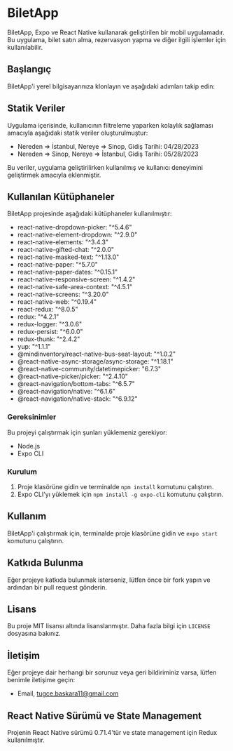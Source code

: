 # BiletApp

BiletApp, Expo ve React Native kullanarak geliştirilen bir mobil uygulamadır. Bu uygulama, bilet satın alma, rezervasyon yapma ve diğer ilgili işlemler için kullanılabilir.


## Başlangıç

BiletApp'i yerel bilgisayarınıza klonlayın ve aşağıdaki adımları takip edin:

## Statik Veriler

Uygulama içerisinde, kullanıcının filtreleme yaparken kolaylık sağlaması amacıyla aşağıdaki statik veriler oluşturulmuştur:

- Nereden => İstanbul, Nereye => Sinop, Gidiş Tarihi: 04/28/2023
- Nereden => Sinop, Nereye => İstanbul, Gidiş Tarihi: 05/28/2023

Bu veriler, uygulama geliştirilirken kullanılmış ve kullanıcı deneyimini geliştirmek amacıyla eklenmiştir.

## Kullanılan Kütüphaneler

BiletApp projesinde aşağıdaki kütüphaneler kullanılmıştır:

- react-native-dropdown-picker: "^5.4.6"
- react-native-element-dropdown: "^2.9.0"
- react-native-elements: "^3.4.3"
- react-native-gifted-chat: "^2.0.0"
- react-native-masked-text: "^1.13.0"
- react-native-paper: "^5.7.0"
- react-native-paper-dates: "^0.15.1"
- react-native-responsive-screen: "^1.4.2"
- react-native-safe-area-context: "^4.5.1"
- react-native-screens: "^3.20.0"
- react-native-web: "^0.19.4"
- react-redux: "^8.0.5"
- redux: "^4.2.1"
- redux-logger: "^3.0.6"
- redux-persist: "^6.0.0"
- redux-thunk: "^2.4.2"
- yup: "^1.1.1"
- @mindinventory/react-native-bus-seat-layout: "^1.0.2"
- @react-native-async-storage/async-storage: "^1.18.1"
- @react-native-community/datetimepicker: "6.7.3"
- @react-native-picker/picker: "^2.4.10"
- @react-navigation/bottom-tabs: "^6.5.7"
- @react-navigation/native: "^6.1.6"
- @react-navigation/native-stack: "^6.9.12"

### Gereksinimler

Bu projeyi çalıştırmak için şunları yüklemeniz gerekiyor:

- Node.js
- Expo CLI

### Kurulum

1. Proje klasörüne gidin ve terminalde `npm install` komutunu çalıştırın.
2. Expo CLI'yı yüklemek için `npm install -g expo-cli` komutunu çalıştırın.

## Kullanım

BiletApp'i çalıştırmak için, terminalde proje klasörüne gidin ve `expo start` komutunu çalıştırın.

## Katkıda Bulunma

Eğer projeye katkıda bulunmak isterseniz, lütfen önce bir fork yapın ve ardından bir pull request gönderin.

## Lisans

Bu proje MIT lisansı altında lisanslanmıştır. Daha fazla bilgi için `LICENSE` dosyasına bakınız.

## İletişim

Eğer projeye dair herhangi bir sorunuz veya geri bildiriminiz varsa, lütfen benimle iletişime geçin:

- Email, tugce.baskara11@gmail.com

## React Native Sürümü ve State Management

Projenin React Native sürümü 0.71.4'tür ve state management için Redux kullanılmıştır.
